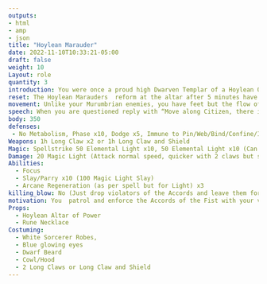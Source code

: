 ```yaml
---
outputs:
- html
- amp
- json
title: "Hoylean Marauder"
date: 2022-11-10T10:33:21-05:00
draft: false
weight: 10
Layout: role
quantity: 3
introduction: You were once a proud high Dwarven Templar of a Hoylean Order. You lived your life by the blade and now in death you serve Hoyle by the blade but just not how you intended to. You were lured in by avarice when an auction of Magic Items was being hosted near Hoyle. When you arrived, it was an ambush by the Bloody Fist. Now by the Ritual of the Changed Ones, you are under their command, soldiers in a different war now but solider none the less. You  enforce the Accords of the Fist upon Stonewood as per your overlords.
reset: The Hoylean Marauders  reform at the altar after 5 minutes have passed and their necklace have powered back up
movement: Unlike your Murumbrian enemies, you have feet but the flow of time in this transformed state has prevented you from quick movement. You walk at a steady pace and  not increase speed  since time is warped around you. Move very robotically.  Make your body turns and head movements very slow and robotic while you are patrolling. 
speech: When you are questioned reply with “Move along Citizen, there is Law to be upheld.” When you are engaged in combat reply with “Violators of the Accords shall be subjected to suffering!”
body: 350
defenses: 
 - No Metabolism, Phase x10, Dodge x5, Immune to Pin/Web/Bind/Confine/Imprison, Immune to Charm/Command, Healed by Light and Time, Double Taken from Darkness
Weapons: 1h Long Claw x2 or 1h Long Claw and Shield
Magic: Spellstrike 50 Elemental Light x10, 50 Elemental Light x10 (Can Heal With This), 40 Elemental Light x10 (Can Heal With This), Spellstrike Arcane Paralysis x5, Spellstrike Arcane Imprison x5, Spellstrike Arcane Confine x5
Damage: 20 Magic Light (Attack normal speed, quicker with 2 claws but sword and shield tactical PC style fighting)
Abilities: 
  - Focus
  - Slay/Parry x10 (100 Magic Light Slay) 
  - Arcane Regeneration (as per spell but for Light) x3
killing_blow: No (Just drop violators of the Accords and leave them for Bloody Fist to collect)
motivation: You  patrol and enforce the Accords of the Fist with your very being. Nothing is more important than this. You operate like a machine for these laws. It is very simple when someone breaks an Accord, you punish them without mercy and swiftly. They almost programed your mind like a Golem, but they left a sentient mind inside albeit transformed into Hoylean Light Zealot, but your orders are clear, protect the city and uphold the Accords, maybe one day they will release you from this prison…
Props:
  - Hoylean Altar of Power
  - Rune Necklace
Costuming: 
  - White Sorcerer Robes, 
  - Blue glowing eyes
  - Dwarf Beard
  - Cowl/Hood
  - 2 Long Claws or Long Claw and Shield
---
```












